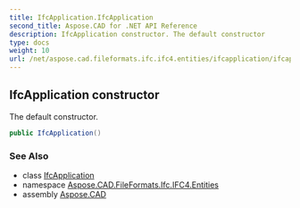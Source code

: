 ```yaml
---
title: IfcApplication.IfcApplication
second_title: Aspose.CAD for .NET API Reference
description: IfcApplication constructor. The default constructor
type: docs
weight: 10
url: /net/aspose.cad.fileformats.ifc.ifc4.entities/ifcapplication/ifcapplication/
---
```

## IfcApplication constructor

The default constructor.

```csharp
public IfcApplication()
```

### See Also

* class [IfcApplication](../)
* namespace [Aspose.CAD.FileFormats.Ifc.IFC4.Entities](../../ifcapplication/)
* assembly [Aspose.CAD](../../../)


